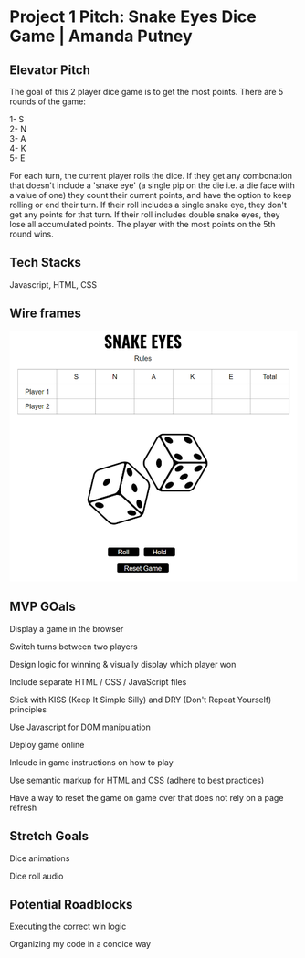 # Project 1 Pitch: Snake Eyes Dice Game | Amanda Putney

## Elevator Pitch
The goal of this 2 player dice game is to get the most points.
There are 5 rounds of the game:

1- S \
2- N \
3- A \
4- K \
5- E 

For each turn, the current player rolls the dice. If they get any combonation that doesn't include a 'snake eye' (a single pip on the die i.e. a die face with a value of one) they count their current points, and have the option to keep rolling or end their turn. If their roll includes a single snake eye, they don't get any points for that turn. If their roll includes double snake eyes, they lose all accumulated points. 
The player with the most points on the 5th round wins.

## Tech Stacks
Javascript, HTML, CSS

## Wire frames
![Alt text](image-1.png)

## MVP GOals
Display a game in the browser

Switch turns between two players

Design logic for winning & visually display which player won

Include separate HTML / CSS / JavaScript files

Stick with KISS (Keep It Simple Silly) and DRY (Don't Repeat Yourself) principles

Use Javascript for DOM manipulation

Deploy  game online

Inlcude in game instructions on how to play

Use semantic markup for HTML and CSS (adhere to best practices)

Have a way to reset the game on game over that does not rely on a page refresh

## Stretch Goals

Dice animations

Dice roll audio

## Potential Roadblocks

Executing the correct win logic

Organizing my code in a concice way